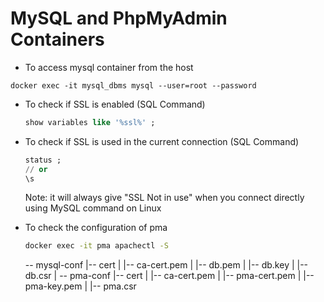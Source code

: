 # MySQL and PhpMyAdmin Containers

- To access mysql container from the host
```
docker exec -it mysql_dbms mysql --user=root --password
```

- To check if SSL is enabled (SQL Command)
  ```sql
  show variables like '%ssl%' ;
  ```

- To check if SSL is used in the current connection (SQL Command)
  ```sql
  status ;
  // or
  \s
  ```
  Note: it will always give "SSL Not in use" when you connect directly using MySQL command on Linux

- To check the configuration of pma
  ```bash
  docker exec -it pma apachectl -S
  ```

  -- mysql-conf
    |-- cert
    |   |-- ca-cert.pem
    |   |-- db.pem
    |   |-- db.key
    |   |-- db.csr
    |
  --  pma-conf
    |-- cert
    |   |-- ca-cert.pem
    |   |-- pma-cert.pem
    |   |-- pma-key.pem
    |   |-- pma.csr
